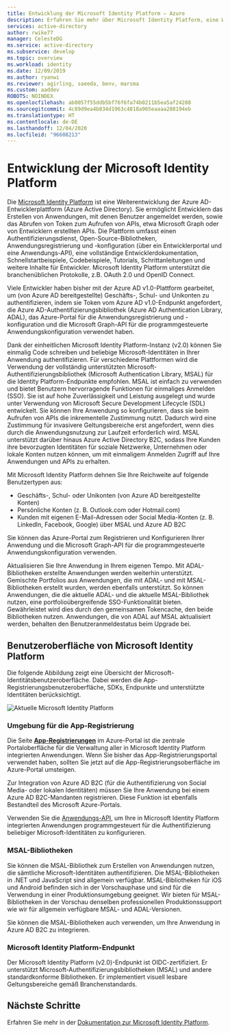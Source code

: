 ```yaml
---
title: Entwicklung der Microsoft Identity Platform – Azure
description: Erfahren Sie mehr über Microsoft Identity Platform, eine Weiterentwicklung des Azure Active Directory-Identitätsdiensts (Azure AD) und der zugehörigen Entwicklerplattform.
services: active-directory
author: rwike77
manager: CelesteDG
ms.service: active-directory
ms.subservice: develop
ms.topic: overview
ms.workload: identity
ms.date: 12/09/2019
ms.author: ryanwi
ms.reviewer: agirling, saeeda, benv, marsma
ms.custom: aaddev
ROBOTS: NOINDEX
ms.openlocfilehash: ab0057f55ddb5bf76f6fa74b0211b5ea5af24288
ms.sourcegitcommit: 4c89d9ea4b834d1963c4818a965eaaaa288194eb
ms.translationtype: HT
ms.contentlocale: de-DE
ms.lasthandoff: 12/04/2020
ms.locfileid: "96608213"
---
```

# <a name="evolution-of-microsoft-identity-platform"></a>Entwicklung der Microsoft Identity Platform

Die [Microsoft Identity Platform](../develop/index.yml) ist eine Weiterentwicklung der Azure AD-Entwicklerplattform (Azure Active Directory). Sie ermöglicht Entwicklern das Erstellen von Anwendungen, mit denen Benutzer angemeldet werden, sowie das Abrufen von Token zum Aufrufen von APIs, etwa Microsoft Graph oder von Entwicklern erstellten APIs. Die Plattform umfasst einen Authentifizierungsdienst, Open-Source-Bibliotheken, Anwendungsregistrierung und -konfiguration (über ein Entwicklerportal und eine Anwendungs-API), eine vollständige Entwicklerdokumentation, Schnellstartbeispiele, Codebeispiele, Tutorials, Schrittanleitungen und weitere Inhalte für Entwickler. Microsoft Identity Platform unterstützt die branchenüblichen Protokolle, z.B. OAuth 2.0 und OpenID Connect.

Viele Entwickler haben bisher mit der Azure AD v1.0-Plattform gearbeitet, um (von Azure AD bereitgestellte) Geschäfts-, Schul- und Unikonten zu authentifizieren, indem sie Token vom Azure AD v1.0-Endpunkt angefordert, die Azure AD-Authentifizierungsbibliothek (Azure AD Authentication Library, ADAL), das Azure-Portal für die Anwendungsregistrierung und -konfiguration und die Microsoft Graph-API für die programmgesteuerte Anwendungskonfiguration verwendet haben.

Dank der einheitlichen Microsoft Identity Platform-Instanz (v2.0) können Sie einmalig Code schreiben und beliebige Microsoft-Identitäten in Ihrer Anwendung authentifizieren. Für verschiedene Plattformen wird die Verwendung der vollständig unterstützten Microsoft-Authentifizierungsbibliothek (Microsoft Authentication Library, MSAL) für die Identity Platform-Endpunkte empfohlen. MSAL ist einfach zu verwenden und bietet Benutzern hervorragende Funktionen für einmaliges Anmelden (SSO). Sie ist auf hohe Zuverlässigkeit und Leistung ausgelegt und wurde unter Verwendung von Microsoft Secure Development Lifecycle (SDL) entwickelt. Sie können Ihre Anwendung so konfigurieren, dass sie beim Aufrufen von APIs die inkrementelle Zustimmung nutzt. Dadurch wird eine Zustimmung für invasivere Geltungsbereiche erst angefordert, wenn dies durch die Anwendungsnutzung zur Laufzeit erforderlich wird.  MSAL unterstützt darüber hinaus Azure Active Directory B2C, sodass Ihre Kunden ihre bevorzugten Identitäten für soziale Netzwerke, Unternehmen oder lokale Konten nutzen können, um mit einmaligem Anmelden Zugriff auf Ihre Anwendungen und APIs zu erhalten.

Mit Microsoft Identity Platform dehnen Sie Ihre Reichweite auf folgende Benutzertypen aus:

- Geschäfts-, Schul- oder Unikonten (von Azure AD bereitgestellte Konten)
- Persönliche Konten (z. B. Outlook.com oder Hotmail.com)
- Kunden mit eigenen E-Mail-Adressen oder Social Media-Konten (z. B. LinkedIn, Facebook, Google) über MSAL und Azure AD B2C

Sie können das Azure-Portal zum Registrieren und Konfigurieren Ihrer Anwendung und die Microsoft Graph-API für die programmgesteuerte Anwendungskonfiguration verwenden.

Aktualisieren Sie Ihre Anwendung in Ihrem eigenen Tempo. Mit ADAL-Bibliotheken erstellte Anwendungen werden weiterhin unterstützt. Gemischte Portfolios aus Anwendungen, die mit ADAL- und mit MSAL-Bibliotheken erstellt wurden, werden ebenfalls unterstützt. So können Anwendungen, die die aktuelle ADAL- und die aktuelle MSAL-Bibliothek nutzen, eine portfolioübergreifende SSO-Funktionalität bieten. Gewährleistet wird dies durch den gemeinsamen Tokencache, den beide Bibliotheken nutzen. Anwendungen, die von ADAL auf MSAL aktualisiert werden, behalten den Benutzeranmeldestatus beim Upgrade bei.

## <a name="microsoft-identity-platform-experience"></a>Benutzeroberfläche von Microsoft Identity Platform

Die folgende Abbildung zeigt eine Übersicht der Microsoft-Identitätsbenutzeroberfläche. Dabei werden die App-Registrierungsbenutzeroberfläche, SDKs, Endpunkte und unterstützte Identitäten berücksichtigt.

![Aktuelle Microsoft Identity Platform](./media/about-microsoft-identity-platform/about-microsoft-identity-platform.svg)

### <a name="app-registration-experience"></a>Umgebung für die App-Registrierung

Die Seite **[App-Registrierungen](https://go.microsoft.com/fwlink/?linkid=2083908)** im Azure-Portal ist die zentrale Portaloberfläche für die Verwaltung aller in Microsoft Identity Platform integrierten Anwendungen. Wenn Sie bisher das App-Registrierungsportal verwendet haben, sollten Sie jetzt auf die App-Registrierungsoberfläche im Azure-Portal umsteigen.

Zur Integration von Azure AD B2C (für die Authentifizierung von Social Media- oder lokalen Identitäten) müssen Sie Ihre Anwendung bei einem Azure AD B2C-Mandanten registrieren. Diese Funktion ist ebenfalls Bestandteil des Microsoft Azure-Portals.

Verwenden Sie die [Anwendungs-API](/graph/api/resources/application), um Ihre in Microsoft Identity Platform integrierten Anwendungen programmgesteuert für die Authentifizierung beliebiger Microsoft-Identitäten zu konfigurieren.

### <a name="msal-libraries"></a>MSAL-Bibliotheken

Sie können die MSAL-Bibliothek zum Erstellen von Anwendungen nutzen, die sämtliche Microsoft-Identitäten authentifizieren. Die MSAL-Bibliotheken in .NET und JavaScript sind allgemein verfügbar. MSAL-Bibliotheken für iOS und Android befinden sich in der Vorschauphase und sind für die Verwendung in einer Produktionsumgebung geeignet. Wir bieten für MSAL-Bibliotheken in der Vorschau denselben professionellen Produktionssupport wie wir für allgemein verfügbare MSAL- und ADAL-Versionen.

Sie können die MSAL-Bibliotheken auch verwenden, um Ihre Anwendung in Azure AD B2C zu integrieren.

### <a name="microsoft-identity-platform-endpoint"></a>Microsoft Identity Platform-Endpunkt

Der Microsoft Identity Platform (v2.0)-Endpunkt ist OIDC-zertifiziert. Er unterstützt Microsoft-Authentifizierungsbibliotheken (MSAL) und andere standardkonforme Bibliotheken. Er implementiert visuell lesbare Geltungsbereiche gemäß Branchenstandards.

## <a name="next-steps"></a>Nächste Schritte

Erfahren Sie mehr in der [Dokumentation zur Microsoft Identity Platform](../develop/index.yml).

